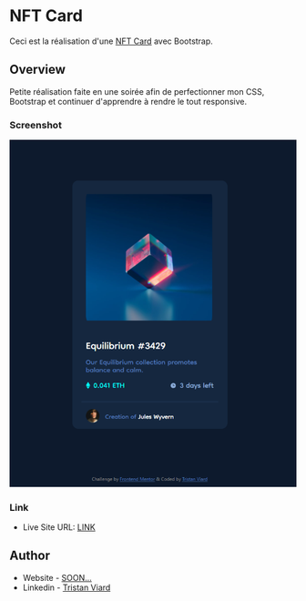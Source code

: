 # NFT Card

Ceci est la réalisation d'une [NFT Card](https://www.frontendmentor.io/challenges/nft-preview-card-component-SbdUL_w0U) avec Bootstrap.




## Overview

Petite réalisation faite en une soirée afin de perfectionner mon CSS, Bootstrap et continuer d'apprendre à rendre le tout responsive.


### Screenshot

![SCREEN](./images/Screenshot.png)

### Link

- Live Site URL: [LINK](http://tristan-viard.alwaysdata.net/NFT-Card)

## Author

- Website - [SOON...]()
- Linkedin - [Tristan Viard](https://www.linkedin.com/in/tristan-viard/)

